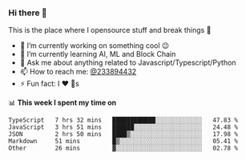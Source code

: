### Hi there 👋

<!--
**a233894432/a233894432** is a ✨ _special_ ✨ repository because its `README.md` (this file) appears on your GitHub profile.

Here are some ideas to get you started:

- 🔭 I’m currently working on ...
- 🌱 I’m currently learning ...
- 👯 I’m looking to collaborate on ...
- 🤔 I’m looking for help with ...
- 💬 Ask me about ...
- 📫 How to reach me: ...
- 😄 Pronouns: ...
- ⚡ Fun fact: ...
-->
 
 
This is the place where I opensource stuff and break things :rofl:

- 🔭 I’m currently working on something cool :wink:
- 🌱 I’m currently learning AI, ML and Block Chain
- 💬 Ask me about anything related to Javascript/Typescript/Python
- 📫 How to reach me: [@233894432](https://twitter.com/233894432)
- ⚡ Fun fact: I :heart: :dog:s

📊 **This week I spent my time on**
<!--START_SECTION:waka-->

```text
TypeScript   7 hrs 32 mins   ████████████░░░░░░░░░░░░░   47.83 %
JavaScript   3 hrs 51 mins   ██████░░░░░░░░░░░░░░░░░░░   24.48 %
JSON         2 hrs 50 mins   ████▒░░░░░░░░░░░░░░░░░░░░   17.98 %
Markdown     51 mins         █▒░░░░░░░░░░░░░░░░░░░░░░░   05.41 %
Other        26 mins         ▓░░░░░░░░░░░░░░░░░░░░░░░░   02.78 %
```

<!--END_SECTION:waka-->
